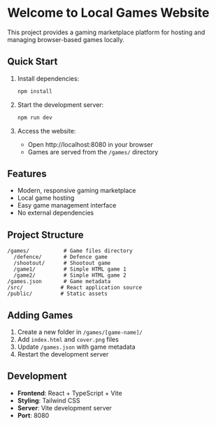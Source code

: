 # Welcome to Local Games Website

This project provides a gaming marketplace platform for hosting and managing browser-based games locally.

## Quick Start

1. Install dependencies:
   ```bash
   npm install
   ```

2. Start the development server:
   ```bash
   npm run dev
   ```

3. Access the website:
   - Open http://localhost:8080 in your browser
   - Games are served from the `/games/` directory

## Features

- Modern, responsive gaming marketplace
- Local game hosting
- Easy game management interface
- No external dependencies

## Project Structure

```
/games/           # Game files directory
  /defence/       # Defence game
  /shootout/      # Shootout game
  /game1/         # Simple HTML game 1
  /game2/         # Simple HTML game 2
/games.json       # Game metadata
/src/            # React application source
/public/         # Static assets
```

## Adding Games

1. Create a new folder in `/games/[game-name]/`
2. Add `index.html` and `cover.png` files
3. Update `/games.json` with game metadata
4. Restart the development server

## Development

- **Frontend**: React + TypeScript + Vite
- **Styling**: Tailwind CSS
- **Server**: Vite development server
- **Port**: 8080